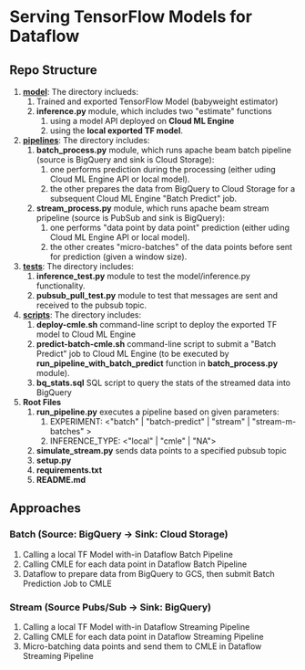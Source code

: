# Serving TensorFlow Models for Dataflow 


## Repo Structure

1. **[model](https://github.com/GoogleCloudPlatform/training-data-analyst/tree/master/blogs/tf_dataflow_serving/model)**: The directory inclueds:
    1. Trained and exported TensorFlow Model (babyweight estimator)
    2. **inference.py** module, which includes two "estimate" functions
        1. using a model API deployed on **Cloud ML Engine**
        2. using the **local exported TF model**.
2. **[pipelines](https://github.com/GoogleCloudPlatform/training-data-analyst/tree/master/blogs/tf_dataflow_serving/piplines)**: The directory includes:
    1. **batch_process.py** module, which runs apache beam batch pipeline (source is BigQuery and sink is Cloud Storage):
        1. one performs prediction during the processing (either uding Cloud ML Engine API or local model).
        2. the other prepares the data from BigQuery to Cloud Storage for a subsequent Cloud ML Engine "Batch Predict" job.
    2. **stream_process.py** module, which runs apache beam stream pripeline (source is PubSub and sink is BigQuery):
        1. one performs "data point by data point" prediction (either uding Cloud ML Engine API or local model).
        2. the other creates "micro-batches" of the data points before sent for prediction (given a window size).
3. **[tests](https://github.com/GoogleCloudPlatform/training-data-analyst/tree/master/blogs/tf_dataflow_serving/tests)**: The directory includes:
    1. **inference_test.py** module to test the model/inference.py functionality.
    2. **pubsub_pull_test.py** module to test that messages are sent and received to the pubsub topic.
4. **[scripts](https://github.com/GoogleCloudPlatform/training-data-analyst/tree/master/blogs/tf_dataflow_serving/scriptys)**: The directory includes:
    1. **deploy-cmle.sh** command-line script to deploy the exported TF model to Cloud ML Engine
    2. **predict-batch-cmle.sh** command-line script to submit a "Batch Predict" job to Cloud ML Engine (to be executed by **run_pipeline_with_batch_predict** function in **batch_process.py** module).
    3. **bq_stats.sql** SQL script to query the stats of the streamed data into BigQuery
5. **Root Files**
    1. **run_pipeline.py** executes a pipeline based on given parameters:
        1. EXPERIMENT: <"batch" | "batch-predict" | "stream" | "stream-m-batches" >
        2. INFERENCE_TYPE: <"local" | "cmle" | "NA">
    2. **simulate_stream.py** sends data points to a specified pubsub topic
    3. **setup.py**
    4. **requirements.txt**
    5. **README.md**
 

## Approaches

### Batch (Source: BigQuery -> Sink: Cloud Storage)
1. Calling a local TF Model with-in Dataflow Batch Pipeline
2. Calling CMLE for each data point in Dataflow Batch Pipeline
3. Dataflow to prepare data from BigQuery to GCS, then submit Batch Prediction Job to CMLE
### Stream (Source Pubs/Sub -> Sink: BigQuery)
1. Calling a local TF Model with-in Dataflow Streaming Pipeline
2. Calling CMLE for each data point in Dataflow Streaming Pipeline
3. Micro-batching data points and send them to CMLE in Dataflow Streaming Pipeline
